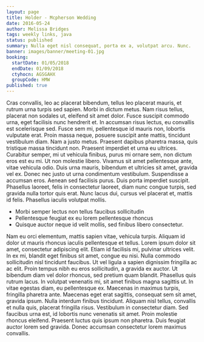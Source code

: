 ```yaml
---
layout: page
title: Holder - Mcpherson Wedding
date: 2016-05-24
author: Melissa Bridges
tags: weekly links, java
status: published
summary: Nulla eget nisl consequat, porta ex a, volutpat arcu. Nunc.
banner: images/banner/meeting-01.jpg
booking:
  startDate: 01/05/2018
  endDate: 01/09/2018
  ctyhocn: AGSGAHX
  groupCode: HMW
published: true
---
```

Cras convallis, leo ac placerat bibendum, tellus leo placerat mauris, et rutrum urna turpis sed sapien. Morbi in dictum metus. Nam risus tellus, placerat non sodales ut, eleifend sit amet dolor. Fusce suscipit commodo urna, eget facilisis nunc hendrerit et. In accumsan risus lectus, eu convallis est scelerisque sed. Fusce sem mi, pellentesque id mauris non, lobortis vulputate erat. Proin massa neque, posuere suscipit ante mattis, tincidunt vestibulum diam. Nam a justo metus. Praesent dapibus pharetra massa, quis tristique massa tincidunt non. Praesent imperdiet et urna eu ultrices. Curabitur semper, mi ut vehicula finibus, purus mi ornare sem, non dictum eros est eu mi. Ut non molestie libero. Vivamus sit amet pellentesque ante, vitae vehicula odio. Duis urna mauris, bibendum et ultricies sit amet, gravida vel ex.
Donec nec justo ut urna condimentum vestibulum. Suspendisse a accumsan eros. Aenean sed facilisis purus. Duis porta imperdiet suscipit. Phasellus laoreet, felis in consectetur laoreet, diam nunc congue turpis, sed gravida nulla tortor quis erat. Nunc lacus dui, cursus vel placerat et, mattis id felis. Phasellus iaculis volutpat mollis.

* Morbi semper lectus non tellus faucibus sollicitudin
* Pellentesque feugiat ex eu lorem pellentesque rhoncus
* Quisque auctor neque id velit mollis, sed finibus libero consectetur.

Nam eu orci elementum, mattis sapien vitae, vehicula turpis. Aliquam id dolor ut mauris rhoncus iaculis pellentesque et tellus. Lorem ipsum dolor sit amet, consectetur adipiscing elit. Etiam id facilisis mi, pulvinar ultrices velit. In ex mi, blandit eget finibus sit amet, congue eu nisi. Nulla commodo sollicitudin nisl tincidunt faucibus. Ut vel ligula a sapien dignissim fringilla ac ac elit. Proin tempus nibh eu eros sollicitudin, a gravida ex auctor. Ut bibendum diam vel dolor rhoncus, sed pretium quam blandit. Phasellus quis rutrum lacus.
In volutpat venenatis mi, sit amet finibus magna sagittis ut. In vitae egestas diam, eu pellentesque ex. Maecenas in maximus turpis, fringilla pharetra ante. Maecenas eget erat sagittis, consequat sem sit amet, gravida ipsum. Nulla interdum finibus tincidunt. Aliquam nisl tellus, convallis et nulla quis, placerat fringilla risus. Vestibulum in consectetur diam. Sed faucibus urna est, id lobortis nunc venenatis sit amet. Proin molestie rhoncus eleifend. Praesent luctus quis ipsum non pharetra. Duis feugiat auctor lorem sed gravida. Donec accumsan consectetur lorem maximus convallis.
